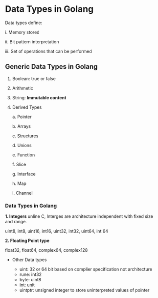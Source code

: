 # Data Types in Golang

Data types define: 

i. Memory stored

ii. Bit pattern interpretation

iii. Set of operations that can be performed

## Generic Data Types in Golang

1. Boolean: true or false

2. Arithmetic

3. String: **Immutable content**

4. Derived Types
    
    a. Pointer 

    b. Arrays

    c. Structures
  
    d. Unions

    e. Function

    f. Slice

    g. Interface

    h. Map
  
    i. Channel
    
### Data Types in Golang
 
**1. Integers** unline C, Interges are architecture independent with fixed size and range.
 
uint8, int8, uint16, int16, uint32, int32, uint64, int 64
 
**2. Floating Point type**

float32, float64, complex64, complex128

* Other Data types

  * uint: 32 or 64 bit based on complier specification not architecture
  * rune: int32
  * byte: uint8
  * int: unit
  * uintptr: unsigned integer to store uninterpreted values of pointer
